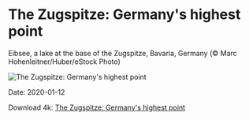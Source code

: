 # The Zugspitze: Germany's highest point

Eibsee, a lake at the base of the Zugspitze, Bavaria, Germany (© Marc Hohenleitner/Huber/eStock Photo)

![The Zugspitze: Germany's highest point](https://bing.com/th?id=OHR.Zugspitze_EN-US9404376251_UHD.jpg&rf=LaDigue_UHD.jpg&pid=hp&w=1024&h=576)

Date: 2020-01-12

Download 4k: [The Zugspitze: Germany's highest point](https://bing.com/th?id=OHR.Zugspitze_EN-US9404376251_UHD.jpg&rf=LaDigue_UHD.jpg&pid=hp&w=3840&h=2160)

